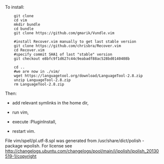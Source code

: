 To install:

        git clone
        cd vim
        mkdir bundle
        cd bundle
        git clone https://github.com/gmarik/Vundle.vim

        #install Recover.vim manually to get last stable version
        git clone https://github.com/chrisbra/Recover.vim
        cd Recover.vim
        #specify commit SHA1 of last "stable" version
        git checkout e8bfc9f1d627c44c9eabadf88ac528bd0140408b

        cd ..   
        #we are now in ./vim/
        wget https://languagetool.org/download/LanguageTool-2.8.zip
        unzip LanguageTool-2.8.zip
        rm LanguageTool-2.8.zip

Then:

- add relevant symlinks in the home dir,

- run vim,

- execute :PluginInstall,

- restart vim.
        


File vim/spell/pl.utf-8.spl was generated from /usr/share/dict/polish - package
wpolish. For license see
http://changelogs.ubuntu.com/changelogs/pool/main/i/ipolish/ipolish_20130519-1/copyright

